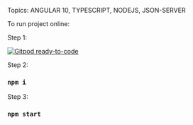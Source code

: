 Topics: ANGULAR 10, TYPESCRIPT, NODEJS, JSON-SERVER

To run project online:

Step 1:

[![Gitpod ready-to-code](https://img.shields.io/badge/Gitpod-ready--to--code-blue?logo=gitpod)](https://gitpod.io/#https://github.com/gilsonmneto/angular-crud)

Step 2:

### `npm i`

Step 3:

### `npm start`
